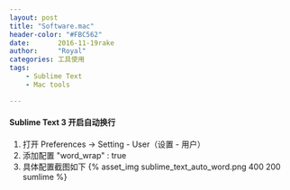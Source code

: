 ```yaml
---
layout: post
title: "Software.mac"
header-color: "#FBC562"
date:       2016-11-19rake
author:     "Royal"
categories: 工具使用
tags: 
    - Sublime Text
    - Mac tools

---
```


#### Sublime Text 3 开启自动换行

1. 打开 Preferences -> Setting - User（设置 - 用户）
2. 添加配置 "word_wrap" : true
3. 具体配置截图如下 {% asset_img sublime_text_auto_word.png 400 200 sumlime %}





